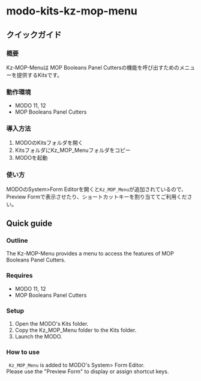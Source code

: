 # modo-kits-kz-mop-menu





## クイックガイド
### 概要
Kz-MOP-Menuは MOP Booleans Panel Cuttersの機能を呼び出すためのメニューを提供するKitsです。

### 動作環境
- MODO 11, 12
- MOP Booleans Panel Cutters

### 導入方法
1. MODOのKitsフォルダを開く
1. KitsフォルダにKz_MOP_Menuフォルダをコピー
1. MODOを起動

### 使い方
MODOのSystem>Form Editorを開くと``Kz_MOP_Menu``が追加されているので、Preview Formで表示させたり、ショートカットキーを割り当ててご利用ください。



## Quick guide
### Outline
The Kz-MOP-Menu provides a menu to access the features of MOP Booleans Panel Cutters.

### Requires
- MODO 11, 12
- MOP Booleans Panel Cutters

### Setup
1. Open the MODO's Kits folder.
1. Copy the Kz_MOP_Menu folder to the Kits folder.
1. Launch the MODO.

### How to use
`` Kz_MOP_Menu`` is added to MODO's System> Form Editor.  
Please use the "Preview Form" to display or assign shortcut keys.

